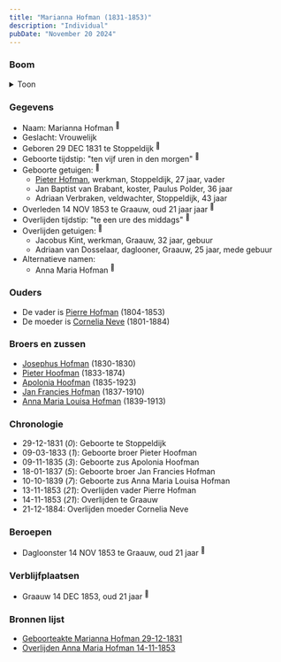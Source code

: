 ```yaml
---
title: "Marianna Hofman (1831-1853)"
description: "Individual"
pubDate: "November 20 2024"
---
```


### Boom
<details><summary>Toon</summary>

![test](https://www.plantuml.com/plantuml/svg/ZPBRJiCm38RlynJMkE0AgIK5RTCqJHij1uc1nE5sSbkpXQP9bMHCqxHtnx1o423WBhB_t_viP-G3kh2ijV2LCWqwh277efexkpJbn6hh83WqdbDaWbYeag1Ghj2qUrFTX3NKLEVa_2xa0pcoOTsG-5IrqEWzR0G0ZAqhoTqkL54Pydumg56PuH2as0gn3zUlhRpOEJhNYfmZEBCFDPeEe8VpA8eEOu2zL6P7sPYBRXuKwN8BWtwE-NgMsn0qzOTm35awXhWR9UmtWOpodZwfVRNKUeQcd1NEUfzRvc5RB65wTS--8mcd3d6vOh8MPsAT8QqGflH47pY7Z9EDKvdANt1OrVB4RtN_PE51Jz89Uxh9DvP1VqLbgSpyXRa75tTJridebIfZggW7UrhD5s5DMjiLasr5kxo3WrOXMloFGElam4jA9kAjtIKwXSRWrrl81Dvl-8ybzDg1P0mtmJODgzHZzO-h93zSHOp8bFn_dm40)
</details>

### Gegevens
- Naam: Marianna Hofman <sup><a href="../s00045/" style="text-decoration:none" title="Geboorteakte Marianna Hofman 29-12-1831">:link:</a></sup>
- Geslacht: Vrouwelijk
- Geboren 29 DEC 1831 te Stoppeldijk <sup><a href="../s00045/" style="text-decoration:none" title="Geboorteakte Marianna Hofman 29-12-1831">:link:</a></sup>
- Geboorte tijdstip: "ten vijf uren in den morgen" <sup><a href="../s00045/" style="text-decoration:none" title="Geboorteakte Marianna Hofman 29-12-1831">:link:</a></sup>
- Geboorte getuigen: <sup><a href="../s00045/" style="text-decoration:none" title="Geboorteakte Marianna Hofman 29-12-1831">:link:</a></sup>
  - [Pieter Hofman](../i00021/), werkman, Stoppeldijk, 27 jaar, vader
  - Jan Baptist van Brabant, koster, Paulus Polder, 36 jaar
  - Adriaan Verbraken, veldwachter, Stoppeldijk, 43 jaar
- Overleden 14 NOV 1853 te Graauw, oud 21 jaar jaar <sup><a href="../s00049/" style="text-decoration:none" title="Overlijden Anna Maria Hofman 14-11-1853">:link:</a></sup>
- Overlijden tijdstip: "te een ure des middags" <sup><a href="../s00049/" style="text-decoration:none" title="Overlijden Anna Maria Hofman 14-11-1853">:link:</a></sup>
- Overlijden getuigen: <sup><a href="../s00049/" style="text-decoration:none" title="Overlijden Anna Maria Hofman 14-11-1853">:link:</a></sup>
  - Jacobus Kint, werkman, Graauw, 32 jaar, gebuur
  - Adriaan van Dosselaar, daglooner, Graauw, 25 jaar, mede gebuur
- Alternatieve namen:
  - Anna Maria Hofman <sup><a href="../s00049/" style="text-decoration:none" title="Overlijden Anna Maria Hofman 14-11-1853">:link:</a></sup>

### Ouders
- De vader is [Pierre Hofman](../i00021/) (1804-1853)
- De moeder is [Cornelia Neve](../i00022/) (1801-1884)

### Broers en zussen
- [Josephus Hofman](../i00033/) (1830-1830)
- [Pieter Hoofman](../i00013/) (1833-1874)
- [Apolonia Hoofman](../i00028/) (1835-1923)
- [Jan Francies Hofman](../i00035/) (1837-1910)
- [Anna Maria Louisa Hofman](../i00036/) (1839-1913)

### Chronologie
- 29-12-1831 (<i>0</i>): Geboorte te Stoppeldijk
- 09-03-1833 (<i>1</i>): Geboorte broer Pieter Hoofman
- 09-11-1835 (<i>3</i>): Geboorte zus Apolonia Hoofman
- 18-01-1837 (<i>5</i>): Geboorte broer Jan Francies Hofman
- 10-10-1839 (<i>7</i>): Geboorte zus Anna Maria Louisa Hofman
- 13-11-1853 (<i>21</i>): Overlijden vader Pierre Hofman
- 14-11-1853 (<i>21</i>): Overlijden te Graauw
- 21-12-1884: Overlijden moeder Cornelia Neve

### Beroepen
- Dagloonster 14 NOV 1853 te Graauw, oud 21 jaar <sup><a href="../s00049/" style="text-decoration:none" title="Overlijden Anna Maria Hofman 14-11-1853">:link:</a></sup>

### Verblijfplaatsen
- Graauw  14 DEC 1853, oud 21 jaar  <sup><a href="../s00049/" style="text-decoration:none" title="Overlijden Anna Maria Hofman 14-11-1853">:link:</a></sup>

### Bronnen lijst
- [Geboorteakte Marianna Hofman 29-12-1831](../s00045/)
- [Overlijden Anna Maria Hofman 14-11-1853](../s00049/)